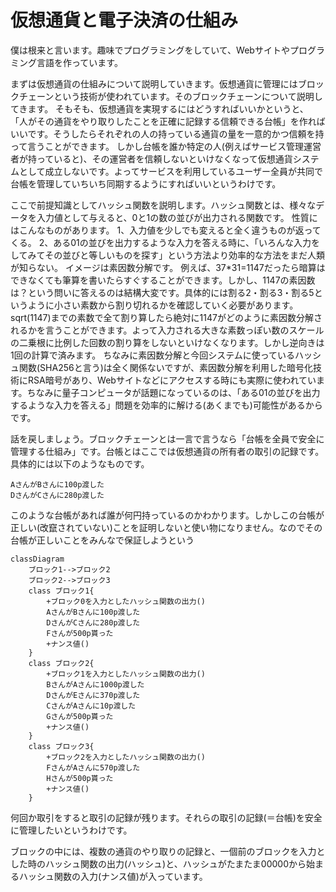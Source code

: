 # 仮想通貨と電子決済の仕組み

僕は根来と言います。趣味でプログラミングをしていて、Webサイトやプログラミング言語を作っています。

まずは仮想通貨の仕組みについて説明していきます。仮想通貨に管理にはブロックチェーンという技術が使われています。そのブロックチェーンについて説明してきます。
そもそも、仮想通貨を実現するにはどうすればいいかというと、
「人がその通貨をやり取りしたことを正確に記録する信頼できる台帳」を作ればいいです。そうしたらそれぞれの人の持っている通貨の量を一意的かつ信頼を持って言うことができます。
しかし台帳を誰か特定の人(例えばサービス管理運営者が持っていると)、その運営者を信頼しないといけなくなって仮想通貨システムとして成立しないです。よってサービスを利用しているユーザー全員が共同で台帳を管理していちいち同期するようにすればいいというわけです。

ここで前提知識としてハッシュ関数を説明します。ハッシュ関数とは、様々なデータを入力値として与えると、0と1の数の並びが出力される関数です。
性質にはこんなものがあります。
1、入力値を少しでも変えると全く違うものが返ってくる。
2、ある01の並びを出力するような入力を答える時に、「いろんな入力をしてみてその並びと等しいものを探す」という方法より効率的な方法をまだ人類が知らない。
イメージは素因数分解です。
例えば、37*31=1147だったら暗算はできなくても筆算を書いたらすぐすることができます。しかし、1147の素因数は？という問いに答えるのは結構大変です。具体的には割る2・割る3・割る5というように小さい素数から割り切れるかを確認していく必要があります。sqrt(1147)までの素数で全て割り算したら絶対に1147がどのように素因数分解されるかを言うことができます。よって入力される大きな素数っぽい数のスケールの二乗根に比例した回数の割り算をしないといけなくなります。しかし逆向きは1回の計算で済みます。
ちなみに素因数分解と今回システムに使っているハッシュ関数(SHA256と言う)は全く関係ないですが、素因数分解を利用した暗号化技術にRSA暗号があり、Webサイトなどにアクセスする時にも実際に使われています。ちなみに量子コンピュータが話題になっているのは、「ある01の並びを出力するような入力を答える」問題を効率的に解ける(あくまでも)可能性があるからです。

話を戻しましょう。ブロックチェーンとは一言で言うなら「台帳を全員で安全に管理する仕組み」です。台帳とはここでは仮想通貨の所有者の取引の記録です。具体的には以下のようなものです。
```
AさんがBさんに100p渡した
DさんがCさんに280p渡した
```

このような台帳があれば誰が何円持っているのかわかります。しかしこの台帳が正しい(改竄されていない)ことを証明しないと使い物になりません。なのでその台帳が正しいことをみんなで保証しようという

```mermaid
classDiagram
	ブロック1-->ブロック2
	ブロック2-->ブロック3
	class ブロック1{
		+ブロック0を入力としたハッシュ関数の出力()
		AさんがBさんに100p渡した
		DさんがCさんに280p渡した
		Fさんが500p貰った
		+ナンス値()
	}
	class ブロック2{
		+ブロック1を入力としたハッシュ関数の出力()
		BさんがAさんに1000p渡した
		DさんがEさんに370p渡した
		CさんがAさんに10p渡した
		Gさんが500p貰った
		+ナンス値()
	}
	class ブロック3{
		+ブロック2を入力としたハッシュ関数の出力()
		FさんがAさんに570p渡した
		Hさんが500p貰った
		+ナンス値()
	}
```

何回か取引をすると取引の記録が残ります。それらの取引の記録(＝台帳)を安全に管理したいというわけです。


ブロックの中には、複数の通貨のやり取りの記録と、一個前のブロックを入力とした時のハッシュ関数の出力(ハッシュ)と、ハッシュがたまたま00000から始まるハッシュ関数の入力(ナンス値)が入っています。

<!--stackedit_data:
eyJoaXN0b3J5IjpbLTEwMDAyMDkyNDYsLTE3NzIyMTg3MzRdfQ
==
-->